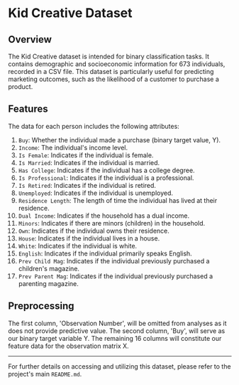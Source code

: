# Kid Creative Dataset

## Overview
The Kid Creative dataset is intended for binary classification tasks. It contains demographic and socioeconomic information for 673 individuals, recorded in a CSV file. This dataset is particularly useful for predicting marketing outcomes, such as the likelihood of a customer to purchase a product.

## Features
The data for each person includes the following attributes:

1. `Buy`: Whether the individual made a purchase (binary target value, Y).
2. `Income`: The individual's income level.
3. `Is Female`: Indicates if the individual is female.
4. `Is Married`: Indicates if the individual is married.
5. `Has College`: Indicates if the individual has a college degree.
6. `Is Professional`: Indicates if the individual is a professional.
7. `Is Retired`: Indicates if the individual is retired.
8. `Unemployed`: Indicates if the individual is unemployed.
9. `Residence Length`: The length of time the individual has lived at their residence.
10. `Dual Income`: Indicates if the household has a dual income.
11. `Minors`: Indicates if there are minors (children) in the household.
12. `Own`: Indicates if the individual owns their residence.
13. `House`: Indicates if the individual lives in a house.
14. `White`: Indicates if the individual is white.
15. `English`: Indicates if the individual primarily speaks English.
16. `Prev Child Mag`: Indicates if the individual previously purchased a children's magazine.
17. `Prev Parent Mag`: Indicates if the individual previously purchased a parenting magazine.

## Preprocessing
The first column, 'Observation Number', will be omitted from analyses as it does not provide predictive value. The second column, 'Buy', will serve as our binary target variable Y. The remaining 16 columns will constitute our feature data for the observation matrix X.

---

For further details on accessing and utilizing this dataset, please refer to the project's main `README.md`.


